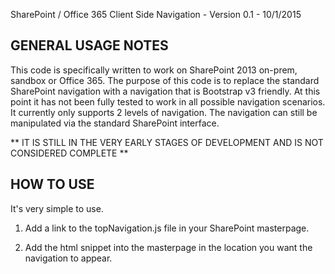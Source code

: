 SharePoint / Office 365 Client Side Navigation - Version 0.1 - 10/1/2015

GENERAL USAGE NOTES
--------------------
This code is specifically written to work on SharePoint 2013 on-prem, sandbox or Office 365. The purpose of this code is to replace the standard SharePoint navigation with a navigation that is Bootstrap v3 friendly. At this point it has not been fully tested to work in all possible navigation scenarios. It currently only supports 2 levels of navigation. The navigation can still be manipulated via the standard SharePoint interface.

** IT IS STILL IN THE VERY EARLY STAGES OF DEVELOPMENT AND IS NOT CONSIDERED COMPLETE **
	
HOW TO USE
-----------
It's very simple to use. 

1) Add a link to the topNavigation.js file in your SharePoint masterpage.

2) Add the html snippet into the masterpage in the location you want the navigation to appear.







